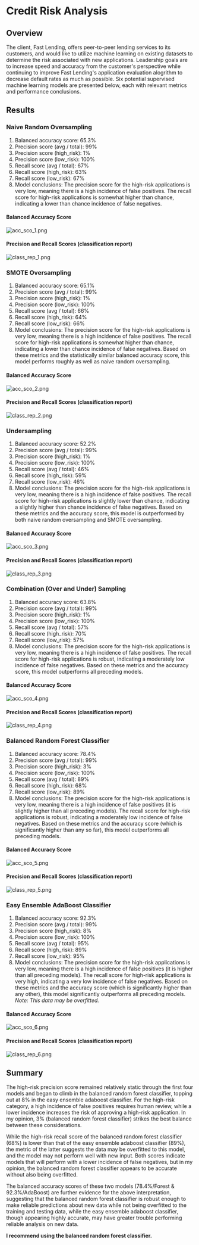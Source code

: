 # Credit Risk Analysis

## Overview
The client, Fast Lending, offers peer-to-peer lending services to its customers, and would like to utilize machine learning on existing datasets to determine the risk associated with new applications.  Leadership goals are to increase speed and accuracy from the customer's perspective while continuing to improve Fast Lending's application evaluation alogrithm to decrease default rates as much as possible.  Six potential supervised machine learning models are presented below, each with relevant metrics and performance conclusions.

## Results

### Naive Random Oversampling
1. Balanced accuracy score: 65.3%
2. Precision score (avg / total): 99%
3. Precision score (high_risk): 1%
4. Precision score (low_risk): 100%
5. Recall score (avg / total): 67%
6. Recall score (high_risk): 63%
7. Recall score (low_risk): 67%
8. Model conclusions: The precision score for the high-risk applications is very low, meaning there is a high incidence of false positives.  The recall score for high-risk applications is somewhat higher than chance, indicating a lower than chance incidence of false negatives.
#### Balanced Accuracy Score
![acc_sco_1.png](https://github.com/crkaide/Credit_Risk_Analysis/blob/main/Images/acc_sco_1.png?raw=true)
#### Precision and Recall Scores (classification report)
![class_rep_1.png](https://github.com/crkaide/Credit_Risk_Analysis/blob/main/Images/class_rep_1.png?raw=true)


### SMOTE Oversampling
1. Balanced accuracy score: 65.1%
2. Precision score (avg / total): 99%
3. Precision score (high_risk): 1%
4. Precision score (low_risk): 100%
5. Recall score (avg / total): 66%
6. Recall score (high_risk): 64%
7. Recall score (low_risk): 66%
8. Model conclusions: The precision score for the high-risk applications is very low, meaning there is a high incidence of false positives.  The recall score for high-risk applications is somewhat higher than chance, indicating a lower than chance incidence of false negatives.  Based on these metrics and the statistically similar balanced accuracy score, this model performs roughly as well as naive random oversampling.
#### Balanced Accuracy Score
![acc_sco_2.png](https://github.com/crkaide/Credit_Risk_Analysis/blob/main/Images/acc_sco_2.png?raw=true)
#### Precision and Recall Scores (classification report)
![class_rep_2.png](https://github.com/crkaide/Credit_Risk_Analysis/blob/main/Images/class_rep_2.png?raw=true)


### Undersampling
1. Balanced accuracy score: 52.2%
2. Precision score (avg / total): 99%
3. Precision score (high_risk): 1%
4. Precision score (low_risk): 100%
5. Recall score (avg / total): 46%
6. Recall score (high_risk): 59%
7. Recall score (low_risk): 46%
8. Model conclusions: The precision score for the high-risk applications is very low, meaning there is a high incidence of false positives.  The recall score for high-risk applications is slightly lower than chance, indicating a slightly higher than chance incidence of false negatives.  Based on these metrics and the accuracy score, this model is outperformed by both naive random oversampling and SMOTE oversampling.
#### Balanced Accuracy Score
![acc_sco_3.png](https://github.com/crkaide/Credit_Risk_Analysis/blob/main/Images/acc_sco_3.png?raw=true)
#### Precision and Recall Scores (classification report)
![class_rep_3.png](https://github.com/crkaide/Credit_Risk_Analysis/blob/main/Images/class_rep_3.png?raw=true)


### Combination (Over and Under) Sampling
1. Balanced accuracy score: 63.8%
2. Precision score (avg / total): 99%
3. Precision score (high_risk): 1%
4. Precision score (low_risk): 100%
5. Recall score (avg / total): 57%
6. Recall score (high_risk): 70%
7. Recall score (low_risk): 57%
8. Model conclusions: The precision score for the high-risk applications is very low, meaning there is a high incidence of false positives.  The recall score for high-risk applications is robust, indicating a moderately low incidence of false negatives.  Based on these metrics and the accuracy score, this model outperforms all preceding models.
#### Balanced Accuracy Score
![acc_sco_4.png](https://github.com/crkaide/Credit_Risk_Analysis/blob/main/Images/acc_sco_4.png?raw=true)
#### Precision and Recall Scores (classification report)
![class_rep_4.png](https://github.com/crkaide/Credit_Risk_Analysis/blob/main/Images/class_rep_4.png?raw=true)


### Balanced Random Forest Classifier
1. Balanced accuracy score: 78.4%
2. Precision score (avg / total): 99%
3. Precision score (high_risk): 3%
4. Precision score (low_risk): 100%
5. Recall score (avg / total): 89%
6. Recall score (high_risk): 68%
7. Recall score (low_risk): 89%
8. Model conclusions: The precision score for the high-risk applications is very low, meaning there is a high incidence of false positives (it is slightly higher than all preceding models).  The recall score for high-risk applications is robust, indicating a moderately low incidence of false negatives.  Based on these metrics and the accuracy score (which is significantly higher than any so far), this model outperforms all preceding models.
#### Balanced Accuracy Score
![acc_sco_5.png](https://github.com/crkaide/Credit_Risk_Analysis/blob/main/Images/acc_sco_5.png?raw=true)
#### Precision and Recall Scores (classification report)
![class_rep_5.png](https://github.com/crkaide/Credit_Risk_Analysis/blob/main/Images/class_rep_5.png?raw=true)


### Easy Ensemble AdaBoost Classifier
1. Balanced accuracy score: 92.3%
2. Precision score (avg / total): 99%
3. Precision score (high_risk): 8%
4. Precision score (low_risk): 100%
5. Recall score (avg / total): 95%
6. Recall score (high_risk): 89%
7. Recall score (low_risk): 95%
8. Model conclusions: The precision score for the high-risk applications is very low, meaning there is a high incidence of false positives (it is higher than all preceding models).  The recall score for high-risk applications is very high, indicating a very low incidence of false negatives.  Based on these metrics and the accuracy score (which is significantly higher than any other), this model significantly outperforms all preceding models.  *Note:  This data may be overfitted.*
#### Balanced Accuracy Score
![acc_sco_6.png](https://github.com/crkaide/Credit_Risk_Analysis/blob/main/Images/acc_sco_6.png?raw=true)
#### Precision and Recall Scores (classification report)
![class_rep_6.png](https://github.com/crkaide/Credit_Risk_Analysis/blob/main/Images/class_rep_6.png?raw=true)


## Summary
The high-risk precision score remained relatively static through the first four models and began to climb in the balanced random forest classifier, topping out at 8% in the easy ensemble adaboost classifier.  For the high-risk category, a high incidence of false positives requires human review, while a lower incidence increases the risk of approving a high-risk application.  In my opinion, 3% (balanced random forest classifier) strikes the best balance between these considerations.

While the high-risk recall score of the balanced random forest classifier (68%) is lower than that of the easy ensemble adaboost classifier (89%), the metric of the latter suggests the data may be overfitted to this model, and the model may not perform well with new input.  Both scores indicate models that will perform with a lower incidence of false negatives, but in my opinion, the balanced random forest classifier appears to be accurate without also being overfitted.

The balanced accuracy scores of these two models (78.4%/Forest & 92.3%/AdaBoost) are further evidence for the above interpretation, suggesting that the balanced random forest classifier is robust enough to make reliable predictions about new data while not being overfitted to the training and testing data, while the easy ensemble adaboost classifier, though appearing highly accurate, may have greater trouble performing reliable analysis on new data.

**I recommend using the balanced random forest classifier.**
